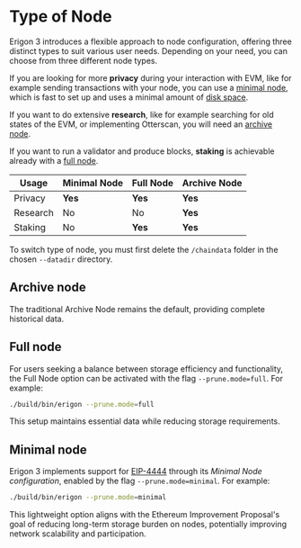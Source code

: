 # Type of Node

Erigon 3 introduces a flexible approach to node configuration, offering three distinct types to suit various user needs. Depending on your need, you can choose from three different node types.

If you are looking for more **privacy** during your interaction with EVM, like for example sending transactions with your node, you can use a [minimal node](#minimal-node), which is fast to set up and uses a minimal amount of [disk space](disk-space.md).

If you want to do extensive **research**, like for example searching for old states of the EVM, or implementing Otterscan, you will need an [archive node](#archive-node).

If you want to run a validator and produce blocks, **staking** is achievable already with a [full node](#full-node).


| Usage    | Minimal Node | Full Node | Archive Node |
|----------|--------------|-----------|--------------|
| Privacy  |    **Yes**   |   **Yes** |    **Yes**   |
| Research |    No        |    No     |    **Yes**   |
| Staking  |    No        |  **Yes**  |    **Yes**   |


To switch type of node, you must first delete the ```/chaindata``` folder in the chosen ```--datadir``` directory.

## Archive node
The traditional Archive Node remains the default, providing complete historical data.

## Full node
For users seeking a balance between storage efficiency and functionality, the Full Node option can be activated with the flag `--prune.mode=full`. For example:

```bash
./build/bin/erigon --prune.mode=full
```

This setup maintains essential data while reducing storage requirements.

## Minimal node
Erigon 3 implements support for [EIP-4444](https://eips.ethereum.org/EIPS/eip-4444) through its *Minimal Node configuration*, enabled by the flag `--prune.mode=minimal`. For example:

```bash
./build/bin/erigon --prune.mode=minimal
```

This lightweight option aligns with the Ethereum Improvement Proposal's goal of reducing long-term storage burden on nodes, potentially improving network scalability and participation.